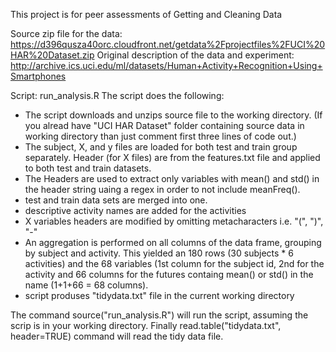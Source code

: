 This project is for peer assessments of Getting and Cleaning Data

Source zip file for the data: https://d396qusza40orc.cloudfront.net/getdata%2Fprojectfiles%2FUCI%20HAR%20Dataset.zip
Original description of the data and experiment: http://archive.ics.uci.edu/ml/datasets/Human+Activity+Recognition+Using+Smartphones


Script: 	run_analysis.R
The script does the following:
 - The script downloads and unzips source file to the working directory. (If you alread have "UCI HAR Dataset" folder containing source data in working directory 
   than just comment first three lines of code out.)
 - The subject, X, and y files are loaded for both test and train group separately. Header (for X files) are from the features.txt file and applied to both test and train datasets.
 - The Headers are used to extract only variables with mean() and std() in the header string uaing a regex in order to not include meanFreq().
 - test and train data sets are merged into one. 
 - descriptive activity names are added for the activities
 - X variables headers are modified by omitting metacharacters i.e. "(", ")", "-"  
 - An aggregation is performed on all columns of the data frame, grouping by subject and activity. This yielded an 180 rows (30 subjects * 6 activities) and 
   the 68 variables (1st column for the subject id, 2nd for the activity and 66 columns for the futures containg mean() or std() in the name (1+1+66 = 68 columns).
 - script produses "tidydata.txt" file in the current working directory


The command source("run_analysis.R") will run the script, assuming the scrip is in your working directory.
Finally read.table("tidydata.txt", header=TRUE) command will read the tidy data file.